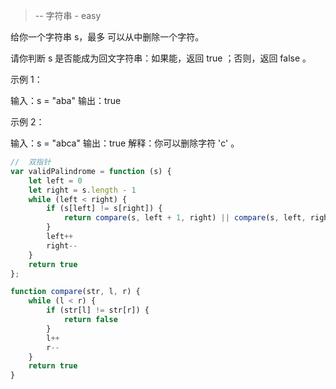 > -- 字符串 - easy

给你一个字符串 s，最多 可以从中删除一个字符。

请你判断 s 是否能成为回文字符串：如果能，返回 true ；否则，返回 false 。

示例 1：

输入：s = "aba"
输出：true

示例 2：

输入：s = "abca"
输出：true
解释：你可以删除字符 'c' 。

```javascript
//  双指针
var validPalindrome = function (s) {
    let left = 0
    let right = s.length - 1
    while (left < right) {
        if (s[left] != s[right]) {
            return compare(s, left + 1, right) || compare(s, left, right - 1)
        }
        left++
        right--
    }
    return true
};

function compare(str, l, r) {
    while (l < r) {
        if (str[l] != str[r]) {
            return false
        }
        l++
        r--
    }
    return true
}
```
